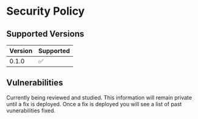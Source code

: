# Security Policy

## Supported Versions

| Version | Supported          |
| ------- | ------------------ |
| 0.1.0   | :white_check_mark: |

## Vulnerabilities

Currently being reviewed and studied. This information will remain private until a fix is deployed. Once a fix is deployed you will
see a list of past vunerabilities fixed.
